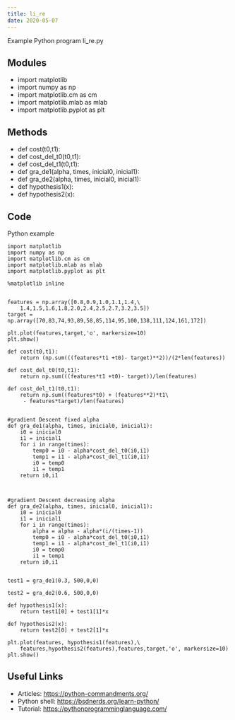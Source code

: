 ```yaml
---
title: li_re
date: 2020-05-07
---
```

Example Python program li_re.py

## Modules

* import matplotlib
* import numpy as np
* import matplotlib.cm as cm
* import matplotlib.mlab as mlab
* import matplotlib.pyplot as plt

## Methods

* def cost(t0,t1):
* def cost_del_t0(t0,t1):
* def cost_del_t1(t0,t1):
* def gra_de1(alpha, times, inicial0, inicial1):
* def gra_de2(alpha, times, inicial0, inicial1):
* def hypothesis1(x):
* def hypothesis2(x):

## Code

Python example

    import matplotlib
    import numpy as np
    import matplotlib.cm as cm
    import matplotlib.mlab as mlab
    import matplotlib.pyplot as plt
    
    %matplotlib inline
    
    
    features = np.array([0.8,0.9,1.0,1.1,1.4,\
    	1.4,1.5,1.6,1.8,2.0,2.4,2.5,2.7,3.2,3.5])
    target = np.array([70,83,74,93,89,58,85,114,95,100,138,111,124,161,172])
    
    plt.plot(features,target,'o', markersize=10)
    plt.show()
    
    def cost(t0,t1):
        return (np.sum(((features*t1 +t0)- target)**2))/(2*len(features))
    
    def cost_del_t0(t0,t1):
        return np.sum(((features*t1 +t0)- target))/len(features)
    
    def cost_del_t1(t0,t1):
        return np.sum((features*t0) + (features**2)*t1\
         - features*target)/len(features)
      
    
    #gradient Descent fixed alpha       
    def gra_de1(alpha, times, inicial0, inicial1):
        i0 = inicial0
        i1 = inicial1
        for i in range(times):
            temp0 = i0 - alpha*cost_del_t0(i0,i1) 
            temp1 = i1 - alpha*cost_del_t1(i0,i1)
            i0 = temp0
            i1 = temp1
        return i0,i1
    
    
    
    #gradient Descent decreasing alpha     
    def gra_de2(alpha, times, inicial0, inicial1):
        i0 = inicial0
        i1 = inicial1
        for i in range(times):
            alpha = alpha - alpha*(i/(times-1))
            temp0 = i0 - alpha*cost_del_t0(i0,i1) 
            temp1 = i1 - alpha*cost_del_t1(i0,i1)
            i0 = temp0
            i1 = temp1
        return i0,i1
    
    
    test1 = gra_de1(0.3, 500,0,0)
    
    test2 = gra_de2(0.6, 500,0,0)
    
    def hypothesis1(x):
        return test1[0] + test1[1]*x
    
    def hypothesis2(x):
        return test2[0] + test2[1]*x
    
    plt.plot(features, hypothesis1(features),\
    	features,hypothesis2(features),features,target,'o', markersize=10)
    plt.show()

## Useful Links

- Articles: https://python-commandments.org/
- Python shell: https://bsdnerds.org/learn-python/
- Tutorial: https://pythonprogramminglanguage.com/
